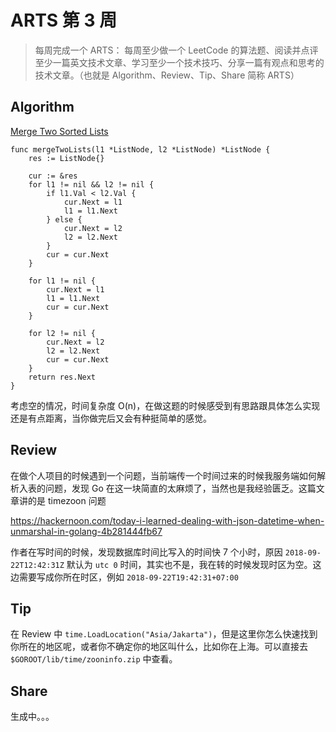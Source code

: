 # ARTS 第 3 周

> 每周完成一个 ARTS： 每周至少做一个 LeetCode 的算法题、阅读并点评至少一篇英文技术文章、学习至少一个技术技巧、分享一篇有观点和思考的技术文章。（也就是 Algorithm、Review、Tip、Share 简称 ARTS）

## Algorithm

[Merge Two Sorted Lists](https://leetcode.com/problems/merge-two-sorted-lists/)

```
func mergeTwoLists(l1 *ListNode, l2 *ListNode) *ListNode {
    res := ListNode{}

    cur := &res
    for l1 != nil && l2 != nil {
        if l1.Val < l2.Val {
            cur.Next = l1
            l1 = l1.Next
        } else {
            cur.Next = l2
            l2 = l2.Next
        }
        cur = cur.Next
    }

    for l1 != nil {
        cur.Next = l1
        l1 = l1.Next
        cur = cur.Next
    }

    for l2 != nil {
        cur.Next = l2
        l2 = l2.Next
        cur = cur.Next
    }
    return res.Next
}
```

考虑空的情况，时间复杂度 O(n)，在做这题的时候感受到有思路跟具体怎么实现还是有点距离，当你做完后又会有种挺简单的感觉。

## Review

在做个人项目的时候遇到一个问题，当前端传一个时间过来的时候我服务端如何解析入表的问题，发现 Go 在这一块简直的太麻烦了，当然也是我经验匮乏。这篇文章讲的是 timezoon 问题

https://hackernoon.com/today-i-learned-dealing-with-json-datetime-when-unmarshal-in-golang-4b281444fb67

作者在写时间的时候，发现数据库时间比写入的时间快 7 个小时，原因 `2018-09-22T12:42:31Z` 默认为 `utc 0` 时间，其实也不是，我在转的时候发现时区为空。这边需要写成你所在时区，例如 `2018-09-22T19:42:31+07:00`

## Tip

在 Review 中 `time.LoadLocation("Asia/Jakarta")`，但是这里你怎么快速找到你所在的地区呢，或者你不确定你的地区叫什么，比如你在上海。可以直接去 `$GOROOT/lib/time/zooninfo.zip` 中查看。

## Share

生成中。。。
